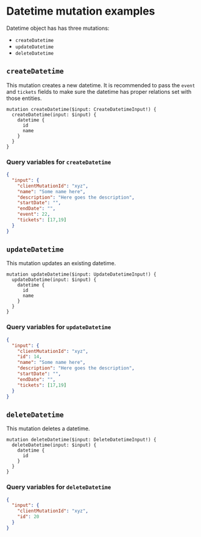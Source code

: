 # Datetime mutation examples

Datetime object has has three mutations:

- `createDatetime`
- `updateDatetime`
- `deleteDatetime`

## `createDatetime`

This mutation creates a new datetime. It is recommended to pass the `event` and `tickets` fields to make sure the datetime has proper relations set with those entities.

```gql
mutation createDatetime($input: CreateDatetimeInput!) {
  createDatetime(input: $input) {
    datetime {
      id
      name
    }
  }
}
```

### Query variables for `createDatetime`

```json
{
  "input": {
    "clientMutationId": "xyz",
    "name": "Some name here",
    "description": "Here goes the description",
    "startDate": "",
    "endDate": "",
    "event": 22,
    "tickets": [17,19]
  }
}
```

## `updateDatetime`

This mutation updates an existing datetime.

```gql
mutation updateDatetime($input: UpdateDatetimeInput!) {
  updateDatetime(input: $input) {
    datetime {
      id
      name
    }
  }
}
```

### Query variables for `updateDatetime`

```json
{
  "input": {
    "clientMutationId": "xyz",
    "id": 14,
    "name": "Some name here",
    "description": "Here goes the description",
    "startDate": "",
    "endDate": "",
    "tickets": [17,19]
  }
}
```

## `deleteDatetime`

This mutation deletes a datetime.

```gql
mutation deleteDatetime($input: DeleteDatetimeInput!) {
  deleteDatetime(input: $input) {
    datetime {
      id
    }
  }
}
```

### Query variables for `deleteDatetime`

```json
{
  "input": {
    "clientMutationId": "xyz",
    "id": 20
  }
}
```
